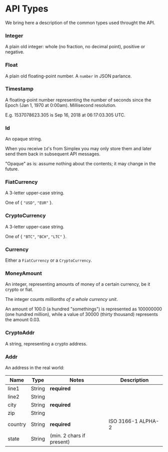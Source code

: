 # API Types #

We bring here a description of the common types used throught the API.

### Integer ###

A plain old integer: whole (no fraction, no decimal point), positive or negative.

### Float ###

A plain old floating-point number. A `number` in JSON parlance.

### Timestamp ###

A floating-point number representing the number of seconds since the Epoch (Jan 1, 1970 at 0:00am). Millisecond resolution.

E.g. 1537078623.305 is Sep 16, 2018 at 06:17:03.305 UTC.

### Id ###

An opaque string.

When you receive `Id`'s from Simplex you may only store them and later send them back in subsequent API messages.

<aside class="warning">
"Opaque" as is: assume nothing about the contents; it may change in the future.
</aside>

### FiatCurrency ###

A 3-letter upper-case string.

One of { `"USD"`, `"EUR"` }.

### CryptoCurrency ###

A 3-letter upper-case string.

One of { `"BTC"`, `"BCH"`, `"LTC"` }.

### Currency ###

Either a `FiatCurrency` or a `CryptoCurrency`.

### MoneyAmount ###

An integer, representing amounts of money of a certain currency, be it crypto or fiat.

The integer counts _millionths of a whole currency unit_.

<aside class="notice">
An amount of 100.0 (a hundred "somethings") is represented as 100000000 (one hundred million), while a value of 30000 (thirty thousand) represents the amount 0.03.
</aside>

### CryptoAddr ###

A string, representing a crypto address.

### Addr ###

An address in the real world:

Name    | Type   | Notes                     | Description
------- | ------ | ------------------------- | -----------
line1   | String | **required**              |
line2   | String |                           |
city    | String | **required**              |
zip     | String |                           |
country | String | **required**              | ISO 3166-1 ALPHA-2
state   | String | (min. 2 chars if present) |

[modeline]: # ( vim: set ts=2 sw=2 expandtab wrap linebreak: )
